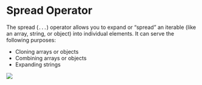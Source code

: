 # Spread Operator

The spread (<code>...</code>) operator allows you to expand or “spread” an iterable (like an array, string, or object) into individual elements. It can serve the following purposes:

- Cloning arrays or objects
- Combining arrays or objects
- Expanding strings

![](/assets/spread.png)
